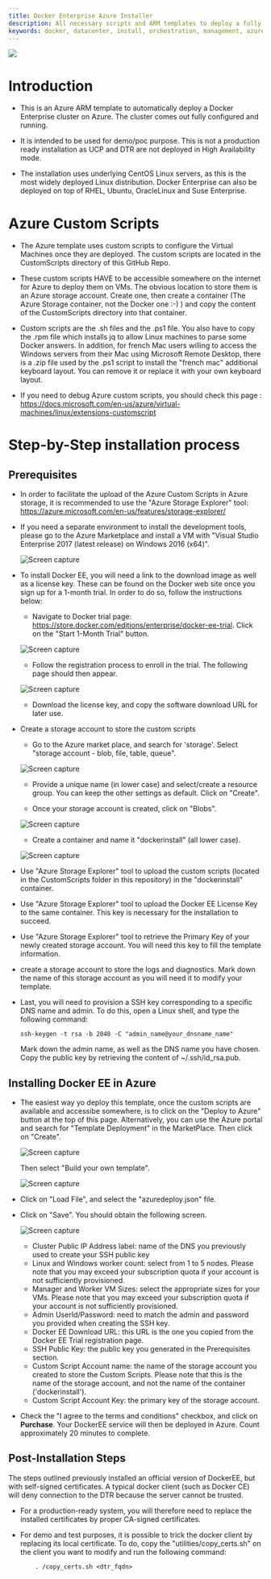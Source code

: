 ```yaml
---
title: Docker Enterprise Azure Installer
description: All necessary scripts and ARM templates to deploy a fully functional Docker Enterprise cluster on Microsoft Azure. The ARM template deploys 1 UCP controller, 1 DTR server, up to 5 linux workers, and up to 5 windows workers. Everything is deployed and configured automatically. The end of the deployment is a fully functional cluster.
keywords: docker, datacenter, install, orchestration, management, azure, swarm, microsoft, windows
---
```


<a href="https://portal.azure.com/#create/Microsoft.Template/uri/https%3A%2F%2Fraw.githubusercontent.com%2Fnpintaux%2FDockerTricks%2Fmaster%2FInstallOnAzure%2Fazuredeploy.json" target="_blank">
    <img src="http://azuredeploy.net/deploybutton.png"/>
</a>

# Introduction

* This is an Azure ARM template to automatically deploy a Docker Enterprise cluster on Azure. The cluster comes out fully configured and running.

* It is intended to be used for demo/poc purpose. This is not a production ready installation as UCP and DTR are not deployed in High Availability mode.

* The installation uses underlying CentOS Linux servers, as this is the most widely deployed Linux distribution. Docker Enterprise can also be deployed on top of RHEL, Ubuntu, OracleLinux and Suse Enterprise.

# Azure Custom Scripts

* The Azure template uses custom scripts to configure the Virtual Machines once they are deployed. The custom scripts are located in the CustomScripts directory of this GitHub Repo.

* These custom scripts HAVE to be accessible somewhere on the internet for Azure to deploy them on VMs. The obvious location to store them is an Azure storage account. Create one, then create a container (The Azure Storage container, not the Docker one :-) ) and copy the content of the CustomScripts directory into that container.

* Custom scripts are the .sh files and the .ps1 file. You also have to copy the .rpm file which installs jq to allow Linux machines to parse some Docker answers. In addition, for french Mac users willing to access the Windows servers from their Mac using Microsoft Remote Desktop, there is a .zip file used by the .ps1 script to install the "french mac" additional keyboard layout. You can remove it or replace it with your own keyboard layout.

* If you need to debug Azure custom scripts, you should check this page : https://docs.microsoft.com/en-us/azure/virtual-machines/linux/extensions-customscript

# Step-by-Step installation process

## Prerequisites
* In order to facilitate the upload of the Azure Custom Scripts in Azure storage, it is recommended to use the "Azure Storage Explorer" tool: https://azure.microsoft.com/en-us/features/storage-explorer/

* If you need a separate environment to install the development tools, please go to the Azure Marketplace and install a VM with "Visual Studio Enterprise 2017 (latest release) on Windows 2016 (x64)".

    ![Screen capture](images/DockerEE_createVMWindowsServer.png?raw=true)

* To install Docker EE, you will need a link to the download image as well as a license key. These can be found on the Docker web site once you sign up for a 1-month trial. In order to do so, follow the instructions below:

    * Navigate to Docker trial page: https://store.docker.com/editions/enterprise/docker-ee-trial. Click on the "Start 1-Month Trial" button.

    ![Screen capture](images/DockerEE_Start_a_trial.png?raw=true)

    * Follow the registration process to enroll in the trial. The following page should then appear.

    ![Screen capture](images/DockerEE_Download_license_and_url.png?raw=true)

    * Download the license key, and copy the software download URL for later use.

* Create a storage account to store the custom scripts
    * Go to the Azure market place, and search for 'storage'. Select "storage account - blob, file, table, queue".

    ![Screen capture](images/DockerEE_create_storage_account.png?raw=true)

    * Provide a unique name (in lower case) and select/create a resource group. You can keep the other settings as default. Click on "Create".

    * Once your storage account is created, click on "Blobs".

    ![Screen capture](images/DockerEE_create_container.png?raw=true)

    * Create a container and name it "dockerinstall" (all lower case).

    ![Screen capture](images/DockerEE_dockerinstall.png?raw=true)

* Use "Azure Storage Explorer" tool to upload the custom scripts (located in the CustomScripts folder in this repository) in the "dockerinstall" container.

* Use "Azure Storage Explorer" tool to upload the Docker EE License Key to the same container. This key is necessary for the installation to succeed.

* Use "Azure Storage Explorer" tool to retrieve the Primary Key of your newly created storage account. You will need this key to fill the template information.

* create a storage account to store the logs and diagnostics. Mark down the name of this storage account as you will need it to modify your template.

* Last, you will need to provision a SSH key corresponding to a specific DNS name and admin. To do this, open a Linux shell, and type the following command:
    ```
    ssh-keygen -t rsa -b 2048 -C "admin_name@your_dnsname_name"
    ```
    Mark down the admin name, as well as the DNS name you have chosen.
    Copy the public key by retrieving the content of ~/.ssh/id_rsa.pub.

## Installing Docker EE in Azure
* The easiest way yo deploy this template, once the custom scripts are available and accessibe somewhere, is to click on the "Deploy to Azure" button at the top of this page. Alternatively, you can use the Azure portal and search for "Template Deployment" in the MarketPlace. Then click on "Create".

    ![Screen capture](images/DockerEE_Template_Deployment.png?raw=true)

    Then select "Build your own template".

    ![Screen capture](images/DockerEE_Build_Template.png?raw=true)

* Click on "Load File", and select the "azuredeploy.json" file. 

* Click on "Save". You should obtain the following screen.

    ![Screen capture](images/DockerEE_Customized_Template.png?raw=true)

    * Cluster Public IP Address label: name of the DNS you previously used to create your SSH public key
    * Linux and Windows worker count: select from 1 to 5 nodes. Please note that you may exceed your subscription quota if your account is not sufficiently provisioned.
    * Manager and Worker VM Sizes: select the appropriate sizes for your VMs. Please note that you may exceed your subscription quota if your account is not sufficiently provisioned.
    * Admin UserId/Password: need to match the admin and password you provided when creating the SSH key.
    * Docker EE Download URL: this URL is the one you copied from the Docker EE Trial registration page.
    * SSH Public Key: the public key you generated in the Prerequisites section.
    * Custom Script Account name: the name of the storage account you created to store the Custom Scripts. Please note that this is the name of the storage account, and not the name of the container ('dockerinstall').
    * Custom Script Account Key: the primary key of the storage account.

* Check the "I agree to the terms and conditions" checkbox, and click on __Purchase__. Your DockerEE service will then be deployed in Azure. Count approximately 20 minutes to complete.

## Post-Installation Steps
The steps outlined previously installed an official version of DockerEE, but with self-signed certificates. A typical docker client (such as Docker CE) will deny connection to the DTR because the server cannot be trusted.

* For a production-ready system, you will therefore need to replace the installed certificates by proper CA-signed certificates.
* For demo and test purposes, it is possible to trick the docker client by replacing its local certificate. To do, copy the "utilities/copy_certs.sh" on the client you want to modify and run the following command:

    ```
        . /copy_certs.sh <dtr_fqdn>
    ```
